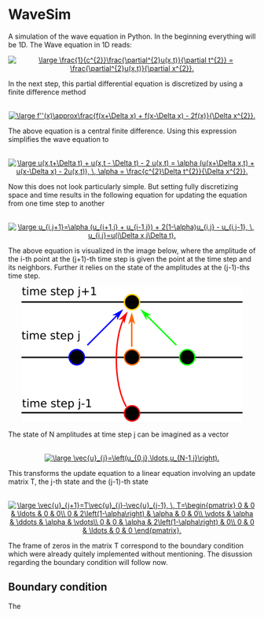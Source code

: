 # WaveSim
A simulation of the wave equation in Python. In the beginning everything 
will be 1D. The Wave equation in 1D reads:
<br>
<p align="center">
<a href="https://www.codecogs.com/eqnedit.php?latex=\large&space;\frac{1}{c^{2}}\frac{\partial^{2}u(x,t)}{\partial&space;t^{2}}&space;=&space;\frac{\partial^{2}u(x,t)}{\partial&space;x^{2}}." target="_blank"><img src="https://latex.codecogs.com/gif.latex?\large&space;\frac{1}{c^{2}}\frac{\partial^{2}u(x,t)}{\partial&space;t^{2}}&space;=&space;\frac{\partial^{2}u(x,t)}{\partial&space;x^{2}}." title="\large \frac{1}{c^{2}}\frac{\partial^{2}u(x,t)}{\partial t^{2}} = \frac{\partial^{2}u(x,t)}{\partial x^{2}}." /></a>
</p>
In the next step, this partial differential equation is discretized by using a
finite difference method
<br>
<br>
<p align="center"><a href="https://www.codecogs.com/eqnedit.php?latex=\large&space;f''(x)\approx\frac{f(x&plus;\Delta&space;x)&space;&plus;&space;f(x-\Delta&space;x)&space;-&space;2f(x)}{\Delta&space;x^{2}}." target="_blank"><img src="https://latex.codecogs.com/gif.latex?\large&space;f''(x)\approx\frac{f(x&plus;\Delta&space;x)&space;&plus;&space;f(x-\Delta&space;x)&space;-&space;2f(x)}{\Delta&space;x^{2}}." title="\large f''(x)\approx\frac{f(x+\Delta x) + f(x-\Delta x) - 2f(x)}{\Delta x^{2}}." /></a>
</p>
The above equation is a central finite difference. Using this expression 
simplifies the wave equation to
<br>
<br>
<p align="center">
<a href="https://www.codecogs.com/eqnedit.php?latex=\large&space;u(x,t&plus;\Delta&space;t)&space;&plus;&space;u(x,t&space;-&space;\Delta&space;t)&space;-&space;2&space;u(x,t)&space;=&space;\alpha&space;(u(x&plus;\Delta&space;x,t)&space;&plus;&space;u(x-\Delta&space;x)&space;-&space;2u(x,t)),&space;\,&space;\alpha&space;=&space;\frac{c^{2}\Delta&space;t^{2}}{\Delta&space;x^{2}}." target="_blank"><img src="https://latex.codecogs.com/gif.latex?\large&space;u(x,t&plus;\Delta&space;t)&space;&plus;&space;u(x,t&space;-&space;\Delta&space;t)&space;-&space;2&space;u(x,t)&space;=&space;\alpha&space;(u(x&plus;\Delta&space;x,t)&space;&plus;&space;u(x-\Delta&space;x)&space;-&space;2u(x,t)),&space;\,&space;\alpha&space;=&space;\frac{c^{2}\Delta&space;t^{2}}{\Delta&space;x^{2}}." title="\large u(x,t+\Delta t) + u(x,t - \Delta t) - 2 u(x,t) = \alpha (u(x+\Delta x,t) + u(x-\Delta x) - 2u(x,t)), \, \alpha = \frac{c^{2}\Delta t^{2}}{\Delta x^{2}}." /></a>
</p>
Now this does not look particularly simple. But setting fully discretizing 
space and time results in the following equation for updating the equation
from one time step to another
<br>
<br>
<p align="center">
<a href="https://www.codecogs.com/eqnedit.php?latex=\large&space;u_{i,j&plus;1}=\alpha&space;(u_{i&plus;1,j}&space;&plus;&space;u_{i-1,j})&space;&plus;&space;2(1-\alpha)u_{i,j}&space;-&space;u_{i,j-1},&space;\,&space;u_{i,j}=u(i\Delta&space;x,j\Delta&space;t)." target="_blank"><img src="https://latex.codecogs.com/gif.latex?\large&space;u_{i,j&plus;1}=\alpha&space;(u_{i&plus;1,j}&space;&plus;&space;u_{i-1,j})&space;&plus;&space;2(1-\alpha)u_{i,j}&space;-&space;u_{i,j-1},&space;\,&space;u_{i,j}=u(i\Delta&space;x,j\Delta&space;t)." title="\large u_{i,j+1}=\alpha (u_{i+1,j} + u_{i-1,j}) + 2(1-\alpha)u_{i,j} - u_{i,j-1}, \, u_{i,j}=u(i\Delta x,j\Delta t)." /></a>
</p>
The above equation is visualized in the image below, where the amplitude
of the i-th point at the (j+1)-th time step is given the point at the time
step and its neighbors. Further it relies on the state of the amplitudes at
the (j-1)-ths time step.
<p align="center"> 
<img src=/images/time_step_visualization.png>
</p>
The state of N amplitudes at time step j can be imagined as a vector
<br>
<br>
<p align="center">
<a href="https://www.codecogs.com/eqnedit.php?latex=\large&space;\vec{u}_{j}=\left(u_{0,j},\ldots,u_{N-1,j}\right)." target="_blank"><img src="https://latex.codecogs.com/gif.latex?\large&space;\vec{u}_{j}=\left(u_{0,j},\ldots,u_{N-1,j}\right)." title="\large \vec{u}_{j}=\left(u_{0,j},\ldots,u_{N-1,j}\right)." /></a>
</p>
This transforms the update equation to a linear equation involving an
update matrix T, the j-th state and the (j-1)-th state
<br>
<br>
<p align="center">
<a href="https://www.codecogs.com/eqnedit.php?latex=\large&space;\vec{u}_{j&plus;1}=T\vec{u}_{j}-\vec{u}_{j-1},&space;\,&space;T=\begin{pmatrix}&space;0&space;&&space;0&space;&&space;\ldots&space;&&space;0&space;&&space;0\\&space;0&space;&&space;2\left(1-\alpha\right)&space;&&space;\alpha&space;&&space;0&space;&&space;0\\&space;\vdots&space;&&space;\alpha&space;&&space;\ddots&space;&&space;\alpha&space;&&space;\vdots\\&space;0&space;&&space;0&space;&&space;\alpha&space;&&space;2\left(1-\alpha\right)&space;&&space;0\\&space;0&space;&&space;0&space;&&space;\ldots&space;&&space;0&space;&&space;0&space;\end{pmatrix}." target="_blank"><img src="https://latex.codecogs.com/gif.latex?\large&space;\vec{u}_{j&plus;1}=T\vec{u}_{j}-\vec{u}_{j-1},&space;\,&space;T=\begin{pmatrix}&space;0&space;&&space;0&space;&&space;\ldots&space;&&space;0&space;&&space;0\\&space;0&space;&&space;2\left(1-\alpha\right)&space;&&space;\alpha&space;&&space;0&space;&&space;0\\&space;\vdots&space;&&space;\alpha&space;&&space;\ddots&space;&&space;\alpha&space;&&space;\vdots\\&space;0&space;&&space;0&space;&&space;\alpha&space;&&space;2\left(1-\alpha\right)&space;&&space;0\\&space;0&space;&&space;0&space;&&space;\ldots&space;&&space;0&space;&&space;0&space;\end{pmatrix}." title="\large \vec{u}_{j+1}=T\vec{u}_{j}-\vec{u}_{j-1}, \, T=\begin{pmatrix} 0 & 0 & \ldots & 0 & 0\\ 0 & 2\left(1-\alpha\right) & \alpha & 0 & 0\\ \vdots & \alpha & \ddots & \alpha & \vdots\\ 0 & 0 & \alpha & 2\left(1-\alpha\right) & 0\\ 0 & 0 & \ldots & 0 & 0 \end{pmatrix}." /></a>
</p>
The frame of zeros in the matrix T correspond to the boundary condition
which were already quitely implemented without mentioning. The disussion
regarding the boundary condition will follow now.

## Boundary condition

The 
